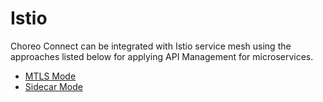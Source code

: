 # Istio

Choreo Connect can be integrated with Istio service mesh using the approaches listed below for applying API Management for microservices.

- [MTLS Mode](mtls-mode)
- [Sidecar Mode](sidecar-mode)

